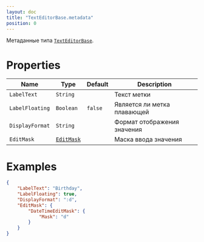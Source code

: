 ```yaml
---
layout: doc
title: "TextEditorBase.metadata"
position: 0
---
```


Метаданные типа [`TextEditorBase`](../).

# Properties

|Name|Type|Default|Description|
|----|----|-------|-----------|
|`LabelText`|`String`| |Текст метки|
|`LabelFloating`|`Boolean`|`false`|Является ли метка плавающей|
|`DisplayFormat`|`String`| |Формат отображения значения|
|`EditMask`|[`EditMask`](/docs/API/Core/EditMask/)| |Маска ввода значения|

# Examples

```json
{
	"LabelText": "Birthday",
	"LabelFloating": true,
	"DisplayFormat": ":d",
	"EditMask": {
	    "DateTimeEditMask": {
	        "Mask": "d"
	    }
	}
}
```